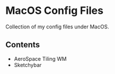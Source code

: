 # MacOS Config Files

Collection of my config files under MacOS. 

## Contents

 - AeroSpace Tiling WM
 - Sketchybar 

